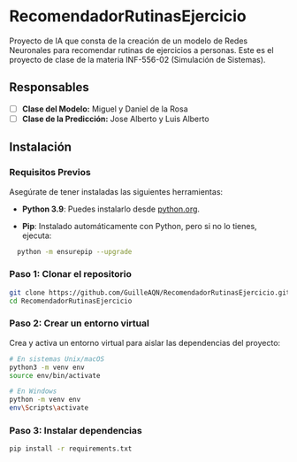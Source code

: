 # RecomendadorRutinasEjercicio

Proyecto de IA que consta de la creación de un modelo de Redes Neuronales para recomendar rutinas de ejercicios a personas. Este es el proyecto de clase de la materia INF-556-02 (Simulación de Sistemas).

## Responsables

- [ ] **Clase del Modelo:** Miguel y Daniel de la Rosa
- [ ] **Clase de la Predicción:** Jose Alberto y Luis Alberto

## Instalación

### Requisitos Previos

Asegúrate de tener instaladas las siguientes herramientas:

- **Python 3.9**: Puedes instalarlo desde [python.org](https://www.python.org/downloads/release/python-390/).

- **Pip**: Instalado automáticamente con Python, pero si no lo tienes, ejecuta:

```bash
  python -m ensurepip --upgrade
 ```
  
### Paso 1: Clonar el repositorio

```bash
git clone https://github.com/GuilleAQN/RecomendadorRutinasEjercicio.git
cd RecomendadorRutinasEjercicio
```

### Paso 2: Crear un entorno virtual

Crea y activa un entorno virtual para aislar las dependencias del proyecto:

```bash
# En sistemas Unix/macOS
python3 -m venv env
source env/bin/activate

# En Windows
python -m venv env
env\Scripts\activate
```

### Paso 3: Instalar dependencias

```bash
pip install -r requirements.txt
```

